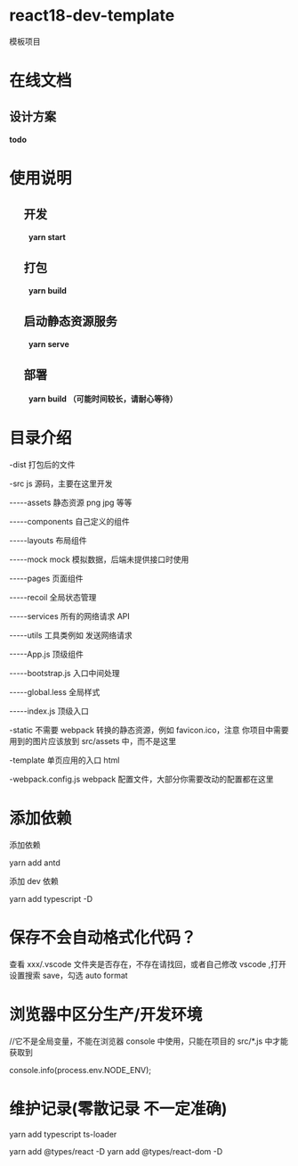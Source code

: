 # react18-dev-template

模板项目

# 在线文档

## 设计方案

#### todo

# 使用说明

## &emsp; 开发

#### &emsp; &emsp; yarn start

## &emsp; 打包

#### &emsp; &emsp; yarn build

## &emsp; 启动静态资源服务

#### &emsp; &emsp; yarn serve

## &emsp; 部署

#### &emsp; &emsp; yarn build （可能时间较长，请耐心等待）

# 目录介绍

-dist 打包后的文件

-src js 源码，主要在这里开发

-----assets 静态资源 png jpg 等等

-----components 自己定义的组件

-----layouts 布局组件

-----mock mock 模拟数据，后端未提供接口时使用

-----pages 页面组件

-----recoil 全局状态管理

-----services 所有的网络请求 API

-----utils 工具类例如 发送网络请求

-----App.js 顶级组件

-----bootstrap.js 入口中间处理

-----global.less 全局样式

-----index.js 顶级入口

-static 不需要 webpack 转换的静态资源，例如 favicon.ico，注意 你项目中需要用到的图片应该放到 src/assets 中，而不是这里

-template 单页应用的入口 html

-webpack.config.js webpack 配置文件，大部分你需要改动的配置都在这里

# 添加依赖

添加依赖

yarn add antd

添加 dev 依赖

yarn add typescript -D

# 保存不会自动格式化代码？

查看 xxx/.vscode 文件夹是否存在，不存在请找回，或者自己修改 vscode ,打开设置搜索 save，勾选 auto format

# 浏览器中区分生产/开发环境

//它不是全局变量，不能在浏览器 console 中使用，只能在项目的 src/\*.js 中才能获取到

console.info(process.env.NODE_ENV);

# 维护记录(零散记录 不一定准确)

yarn add typescript ts-loader

yarn add @types/react -D
yarn add @types/react-dom -D
